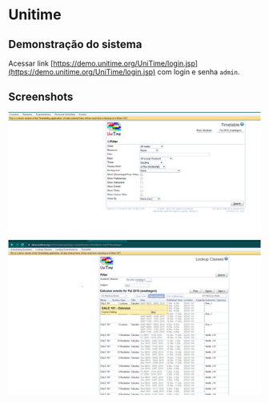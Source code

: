 # Unitime

## Demonstração do sistema

Acessar link [https://demo.unitime.org/UniTime/login.jsp](https://demo.unitime.org/UniTime/login.jsp) com login e senha `admin`.

## Screenshots

![image](home.png)

![image](materias.png)
